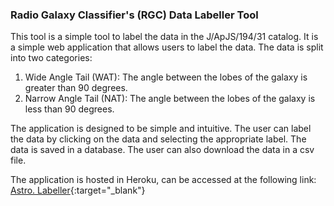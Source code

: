 ### Radio Galaxy Classifier's (RGC) Data Labeller Tool

This tool is a simple tool to label the data in the J/ApJS/194/31 catalog. It is a simple web application that allows users to label the data. The data is split into two categories:

1. Wide Angle Tail (WAT): The angle between the lobes of the galaxy is greater than 90 degrees.
2. Narrow Angle Tail (NAT): The angle between the lobes of the galaxy is less than 90 degrees.

The application is designed to be simple and intuitive. The user can label the data by clicking on the data and selecting the appropriate label. The data is saved in a database. The user can also download the data in a csv file. 

The application is hosted in Heroku, can be accessed at the following link: [Astro. Labeller](http://astro-labeller.herokuapp.com/){:target="_blank"}
